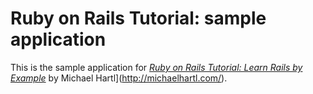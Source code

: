 # Ruby on Rails Tutorial: sample application

This is the sample application for [*Ruby on Rails Tutorial: Learn Rails by Example*](http://railstutorial.org/) by Michael Hartl](http://michaelhartl.com/).